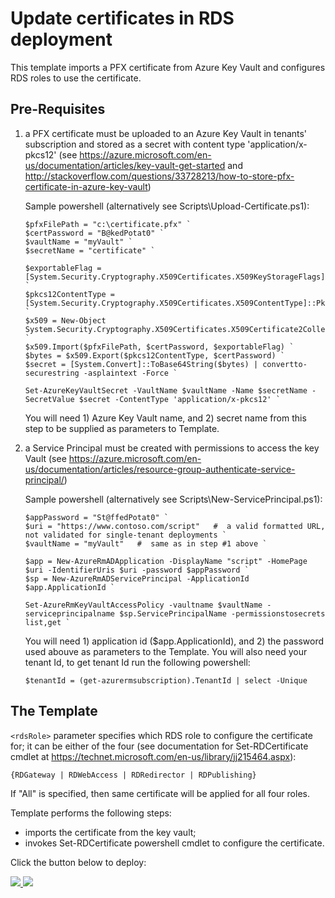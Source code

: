 # Update certificates in RDS deployment

This template imports a PFX certificate from Azure Key Vault and configures RDS roles to use the certificate.

## Pre-Requisites

1. a PFX  certificate must be uploaded to an Azure Key Vault in tenants' subscription  and stored as a secret with content type 'application/x-pkcs12'
(see https://azure.microsoft.com/en-us/documentation/articles/key-vault-get-started and http://stackoverflow.com/questions/33728213/how-to-store-pfx-certificate-in-azure-key-vault)

	Sample powershell (alternatively see Scripts\Upload-Certificate.ps1):
	```
	$pfxFilePath = "c:\certificate.pfx" `
	$certPassword = "B@kedPotat0" `
	$vaultName = "myVault" `
	$secretName = "certificate" `

	$exportableFlag = [System.Security.Cryptography.X509Certificates.X509KeyStorageFlags]::Exportable `
	$pkcs12ContentType = [System.Security.Cryptography.X509Certificates.X509ContentType]::Pkcs12 `
	$x509 = New-Object System.Security.Cryptography.X509Certificates.X509Certificate2Collection `
	$x509.Import($pfxFilePath, $certPassword, $exportableFlag) `
	$bytes = $x509.Export($pkcs12ContentType, $certPassword) `
	$secret = [System.Convert]::ToBase64String($bytes) | convertto-securestring -asplaintext -Force `

	Set-AzureKeyVaultSecret -VaultName $vaultName -Name $secretName -SecretValue $secret -ContentType 'application/x-pkcs12' `
	```
	You will need 1) Azure Key Vault name, and 2) secret name from this step to be supplied as parameters to Template.

2. a Service Principal must be created with permissions to access the key Vault
(see https://azure.microsoft.com/en-us/documentation/articles/resource-group-authenticate-service-principal/)

	Sample powershell (alternatively see Scripts\New-ServicePrincipal.ps1):
	```
	$appPassword = "St@ffedPotat0" `
	$uri = "https://www.contoso.com/script"   #  a valid formatted URL, not validated for single-tenant deployments `
	$vaultName = "myVault"   #  same as in step #1 above `

	$app = New-AzureRmADApplication -DisplayName "script" -HomePage $uri -IdentifierUris $uri -password $appPassword `
	$sp = New-AzureRmADServicePrincipal -ApplicationId $app.ApplicationId `

	Set-AzureRmKeyVaultAccessPolicy -vaultname $vaultName -serviceprincipalname $sp.ServicePrincipalName -permissionstosecrets list,get `
	```

	You will need 1) application id ($app.ApplicationId), and 2) the password used abouve as parameters to the Template.  You will also need your tenant Id, to get tenant Id run the following powershell:
	```
	$tenantId = (get-azurermsubscription).TenantId | select -Unique
	```

## The Template

`<rdsRole>` parameter specifies which RDS role to configure the certificate for; it can be either of the four (see documentation for Set-RDCertificate cmdlet at https://technet.microsoft.com/en-us/library/jj215464.aspx):
```
{RDGateway | RDWebAccess | RDRedirector | RDPublishing}
```
If "All" is specified, then same certificate will be applied for all four roles.

Template performs the following steps:
+ imports the certificate from the key vault;
+ invokes Set-RDCertificate powershell cmdlet to configure the certificate.


Click the button below to deploy:

<a href="https://portal.azure.com/#create/Microsoft.Template/uri/https%3A%2F%2Fraw.githubusercontent.com%2Fmmarch%2Fazure-quickstart-templates%2Fmaster%2Frds-update-certificate%2Fazuredeploy.json" target="_blank">
    <img src="http://azuredeploy.net/deploybutton.png"/>
</a>
<a href="http://armviz.io/#/?load=https%3A%2F%2Fraw.githubusercontent.com%2Fmmarch%2Fazure-quickstart-templates%2Fmaster%2Frds-update-certificate%2Fazuredeploy.json" target="_blank">
    <img src="http://armviz.io/visualizebutton.png"/>
</a>
